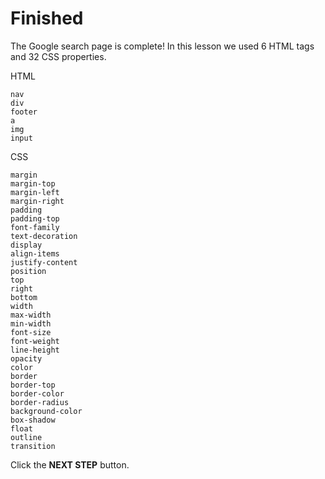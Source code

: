 # Finished
The Google search page is complete! In this lesson we used 6 HTML tags and 32 CSS properties. 

HTML
```
nav
div
footer
a
img
input
```

CSS
```
margin
margin-top
margin-left
margin-right
padding
padding-top
font-family
text-decoration
display
align-items
justify-content
position
top
right
bottom
width
max-width
min-width
font-size
font-weight
line-height
opacity
color
border
border-top
border-color
border-radius
background-color
box-shadow
float
outline
transition
```



Click the **NEXT STEP** button.